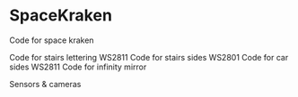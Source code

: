 # SpaceKraken
Code for space kraken

Code for stairs lettering WS2811
Code for stairs sides WS2801
Code for car sides WS2811
Code for infinity mirror

Sensors & cameras
